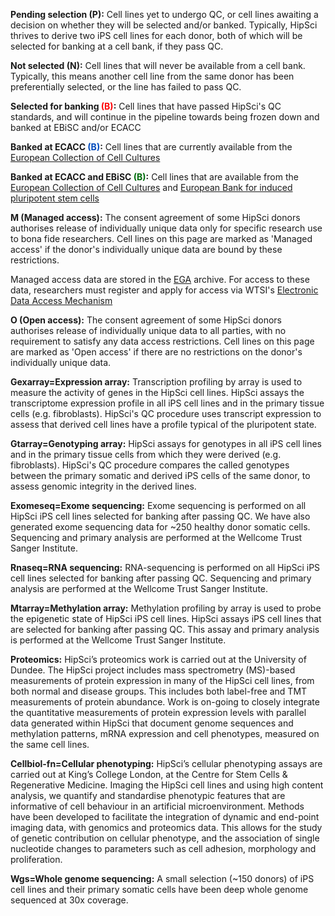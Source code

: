 **Pending selection (P):** Cell lines yet to undergo QC, or cell lines awaiting a decision on whether they will be selected and/or banked. Typically, HipSci thrives to derive two iPS cell lines for each donor, both of which will be selected for banking at a cell bank, if they pass QC.

**Not selected (N):** Cell lines that will never be available from a cell bank. Typically, this means another cell line from the same donor has been preferentially selected, or the line has failed to pass QC.

**Selected for banking <span style="color:#FF0004;">(B)</span>:** Cell lines that have passed HipSci's QC standards, and will continue in the pipeline towards being frozen down and banked at EBiSC and/or ECACC

**Banked at ECACC <span style="color:#004ABC;">(B)</span>:**  Cell lines that are currently available from the  [European Collection of Cell Cultures](https://www.phe-culturecollections.org.uk/products/celllines/hipsci/index.jsp)

**Banked at ECACC and EBiSC <span style="color:#006C0C">(B)</span>:** Cell lines that are available from the  [European Collection of Cell Cultures](https://www.phe-culturecollections.org.uk/products/celllines/hipsci/index.jsp) and [European Bank for induced pluripotent stem cells](http://www.ebisc.org/)

**M (Managed access):** The consent agreement of some HipSci donors authorises release of individually unique data only for specific research use to bona fide researchers. Cell lines on this page are marked as 'Managed access' if the donor's individually unique data are bound by these restrictions.

Managed access data are stored in the [EGA](https://ega-archive.org/) archive. For access to these data, researchers must register and apply for access via WTSI's [Electronic Data Access Mechanism](https://www.sanger.ac.uk/legal/DAA/MasterController)

**O (Open access):** The consent agreement of some HipSci donors authorises release of individually unique data to all parties, with no requirement to satisfy any data access restrictions. Cell lines on this page are marked as 'Open access' if there are no restrictions on the donor's individually unique data.

**Gexarray=Expression array:** Transcription profiling by array is used to measure the activity of genes in the HipSci cell lines. HipSci assays the transcriptome expression profile in all iPS cell lines and in the primary tissue cells (e.g. fibroblasts). HipSci's QC procedure uses transcript expression to assess that derived cell lines have a profile typical of the pluripotent state.

**Gtarray=Genotyping array:** HipSci assays for genotypes in all iPS cell lines and in the primary tissue cells from which they were derived (e.g. fibroblasts). HipSci's QC procedure compares the called genotypes between the primary somatic and derived iPS cells of the same donor, to assess genomic integrity in the derived lines.

**Exomeseq=Exome sequencing:** Exome sequencing is performed on all HipSci iPS cell lines selected for banking after passing QC. We have also generated exome sequencing data for ~250 healthy donor somatic cells. Sequencing and primary analysis are performed at the Wellcome Trust Sanger Institute.

**Rnaseq=RNA sequencing:** RNA-sequencing is performed on all HipSci iPS cell lines selected for banking after passing QC. Sequencing and primary analysis are performed at the Wellcome Trust Sanger Institute.

**Mtarray=Methylation array:** Methylation profiling by array is used to probe the epigenetic state of HipSci iPS cell lines. HipSci assays iPS cell lines that are selected for banking after passing QC. This assay and primary analysis is performed at the Wellcome Trust Sanger Institute.

**Proteomics:** HipSci’s proteomics work is carried out at the University of Dundee. The HipSci project includes mass spectrometry (MS)-based measurements of protein expression in many of the HipSci cell lines, from both normal and disease groups. This includes both label-free and TMT measurements of protein abundance. Work is on-going to closely integrate the quantitative measurements of protein expression levels with parallel data generated within HipSci that document genome sequences and methylation patterns, mRNA expression and cell phenotypes, measured on the same cell lines.

**Cellbiol-fn=Cellular phenotyping:** HipSci’s cellular phenotyping assays are carried out at King’s College London, at the Centre for Stem Cells & Regenerative Medicine. Imaging the HipSci cell lines and using high content analysis, we quantify and standardise phenotypic features that are informative of cell behaviour in an artificial microenvironment. Methods have been developed to facilitate the integration of dynamic and end-point imaging data, with genomics and proteomics data. This allows for the study of genetic contribution on cellular phenotype, and the association of single nucleotide changes to parameters such as cell adhesion, morphology and proliferation.

**Wgs=Whole genome sequencing:** A small selection (~150 donors) of iPS cell lines and their primary somatic cells have been deep whole genome sequenced at 30x coverage.


